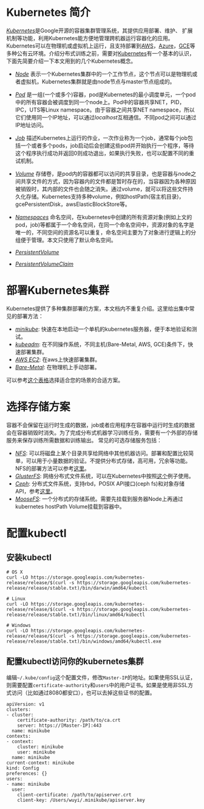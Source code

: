 # Kubernetes 简介

[*Kubernetes*](http://kubernetes.io/)是Google开源的容器集群管理系统，其提供应用部署、维护、 扩展机制等功能，利用Kubernetes能方便地管理跨机器运行容器化的应用。Kubernetes可以在物理机或虚拟机上运行，且支持部署到[AWS](http://kubernetes.io/docs/getting-started-guides/aws)，[Azure](http://kubernetes.io/docs/getting-started-guides/azure/)，[GCE](http://kubernetes.io/docs/getting-started-guides/gce)等多种公有云环境。介绍分布式训练之前，需要对[Kubernetes](http://kubernetes.io/)有一个基本的认识，下面先简要介绍一下本文用到的几个Kubernetes概念。

- [*Node*](http://kubernetes.io/docs/admin/node/) 表示一个Kubernetes集群中的一个工作节点，这个节点可以是物理机或者虚拟机，Kubernetes集群就是由node节点与master节点组成的。

- [*Pod*](http://kubernetes.io/docs/user-guide/pods/) 是一组(一个或多个)容器，pod是Kubernetes的最小调度单元，一个pod中的所有容器会被调度到同一个node上。Pod中的容器共享NET，PID，IPC，UTS等Linux namespace。由于容器之间共享NET namespace，所以它们使用同一个IP地址，可以通过*localhost*互相通信。不同pod之间可以通过IP地址访问。

- [*Job*](http://kubernetes.io/docs/user-guide/jobs/) 描述Kubernetes上运行的作业，一次作业称为一个job，通常每个job包括一个或者多个pods，job启动后会创建这些pod并开始执行一个程序，等待这个程序执行成功并返回0则成功退出，如果执行失败，也可以配置不同的重试机制。

- [*Volume*](http://kubernetes.io/docs/user-guide/volumes/) 存储卷，是pod内的容器都可以访问的共享目录，也是容器与node之间共享文件的方式，因为容器内的文件都是暂时存在的，当容器因为各种原因被销毁时，其内部的文件也会随之消失。通过volume，就可以将这些文件持久化存储。Kubernetes支持多种volume，例如hostPath(宿主机目录)，gcePersistentDisk，awsElasticBlockStore等。

- [*Namespaces*](https://kubernetes.io/docs/user-guide/namespaces/) 命名空间，在kubernetes中创建的所有资源对象(例如上文的pod，job)等都属于一个命名空间，在同一个命名空间中，资源对象的名字是唯一的，不同空间的资源名可以重复，命名空间主要为了对象进行逻辑上的分组便于管理。本文只使用了默认命名空间。

- [*PersistentVolume*]()

- [*PersistentVolumeClaim*]()

# 部署Kubernetes集群

Kubernetes提供了多种集群部署的方案，本文档内不重复介绍。这里给出集中常见的部署方法：

- [*minikube*](https://kubernetes.io/docs/getting-started-guides/minikube/): 快速在本地启动一个单机的kubernetes服务器，便于本地验证和测试。
- [*kubeadm*](http://kubernetes.io/docs/getting-started-guides/kubeadm/): 在不同操作系统，不同主机(Bare-Metal, AWS, GCE)条件下，快速部署集群。
- [*AWS EC2*](https://kubernetes.io/docs/getting-started-guides/aws/): 在aws上快速部署集群。
- [*Bare-Metal*](https://kubernetes.io/docs/getting-started-guides/centos/centos_manual_config/): 在物理机上手动部署。

可以参考[这个表格](https://kubernetes.io/docs/getting-started-guides/#table-of-solutions)选择适合您的场景的合适方案。

# 选择存储方案

容器不会保留在运行时生成的数据，job或者应用程序在容器中运行时生成的数据会在容器销毁时消失。为了完成分布式机器学习训练任务，需要有一个外部的存储服务来保存训练所需数据和训练输出。
常见的可选存储服务包括：

- [*NFS*](https://github.com/kubernetes/kubernetes/tree/master/examples/volumes/nfs): 可以将磁盘上某个目录共享给网络中其他机器访问。部署和配置比较简单，可以用于小量数据的验证。不提供分布式存储，高可用，冗余等功能。NFS的部署方法可以参考[这里](http://www.tecmint.com/how-to-setup-nfs-server-in-linux/)。
- [*GlusterFS*](http://gluster.readthedocs.io/en/latest/Quick-Start-Guide/Quickstart/): 网络分布式文件系统，可以在Kubernetes中按照[这个](https://github.com/kubernetes/kubernetes/tree/master/examples/volumes/glusterfs)例子使用。
- [*Ceph*](http://docs.ceph.com/docs/master/): 分布式文件系统，支持rbd，POSIX API接口(ceph fs)和对象存储API，参考[这里](https://kubernetes.io/docs/user-guide/volumes/#rbd)。
- [*MooseFS*](https://moosefs.com/documentation.html): 一个分布式的存储系统。需要先挂载到服务器Node上再通过kubernetes hostPath Volume挂载到容器中。

# 配置kubectl

## 安装kubectl
```
# OS X
curl -LO https://storage.googleapis.com/kubernetes-release/release/$(curl -s https://storage.googleapis.com/kubernetes-release/release/stable.txt)/bin/darwin/amd64/kubectl

# Linux
curl -LO https://storage.googleapis.com/kubernetes-release/release/$(curl -s https://storage.googleapis.com/kubernetes-release/release/stable.txt)/bin/linux/amd64/kubectl

# Windows
curl -LO https://storage.googleapis.com/kubernetes-release/release/$(curl -s https://storage.googleapis.com/kubernetes-release/release/stable.txt)/bin/windows/amd64/kubectl.exe
```

## 配置kubectl访问你的kubernetes集群

编辑`~/.kube/config`这个配置文件，修改`Master-IP`的地址。如果使用SSL认证，则需要配置`certificate-authority`和`users`中的用户证书。如果是使用非SSL方式访问（比如通过8080都安口），也可以去掉这些证书的配置。
```
apiVersion: v1
clusters:
- cluster:
    certificate-authority: /path/to/ca.crt
    server: https://[Master-IP]:443
  name: minikube
contexts:
- context:
    cluster: minikube
    user: minikube
  name: minikube
current-context: minikube
kind: Config
preferences: {}
users:
- name: minikube
  user:
    client-certificate: /path/to/apiserver.crt
    client-key: /Users/wuyi/.minikube/apiserver.key
```
